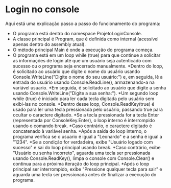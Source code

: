 # Login no console

Aqui está uma explicação passo a passo do funcionamento do programa:

* O programa está dentro do namespace ProjetoLoginConsole.
* A classe principal é Program, que é definida como internal (acessível apenas dentro do assembly atual).
* O método principal Main é onde a execução do programa começa.
* O programa está em um loop while (true) para que continue a solicitar as informações de login até que um usuário seja autenticado com sucesso ou o programa seja encerrado manualmente.
*Dentro do loop, é solicitado ao usuário que digite o nome do usuário usando Console.WriteLine("Digite o nome do seu usuário:") e, em seguida, lê a entrada do usuário usando Console.ReadLine(), armazenando-a na variável usuario.
*Em seguida, é solicitado ao usuário que digite a senha usando Console.WriteLine("Digite a sua senha:").
*Um segundo loop while (true) é iniciado para ler cada tecla digitada pelo usuário sem exibi-las no console.
*Dentro desse loop, Console.ReadKey(true) é usado para ler uma tecla pressionada pelo usuário, passando true para ocultar o caractere digitado.
*Se a tecla pressionada for a tecla Enter (representada por ConsoleKey.Enter), o loop interno é interrompido usando o comando break.
*Caso contrário, o caractere digitado é concatenado à variável senha.
*Após a saída do loop interno, o programa verifica se o usuario é igual a "Leonardo" e a senha é igual a "1234".
*Se a condição for verdadeira, exibe "Usuário logado com sucesso" e sai do loop principal usando break.
*Caso contrário, exibe "Usuário ou senha incorreto", aguarda uma tecla ser pressionada usando Console.ReadKey(), limpa o console com Console.Clear() e continua para a próxima iteração do loop principal.
*Após o loop principal ser interrompido, exibe "Pressione qualquer tecla para sair" e aguarda uma tecla ser pressionada antes de finalizar a execução do programa.
